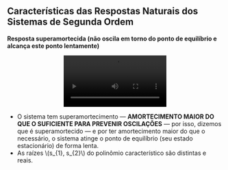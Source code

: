 ## Características das Respostas Naturais dos Sistemas de Segunda Ordem

<div class="regular">

**Resposta superamortecida (não oscila em torno do ponto de equilíbrio e alcança este ponto lentamente)**

<video style="display: block; margin: auto;" width="240" controls src="./videos/superamortecido.mp4" type="video/mp4"></video>

- O sistema tem superamortecimento — **AMORTECIMENTO MAIOR DO QUE O SUFICIENTE PARA PREVENIR OSCILAÇÕES** — por isso, dizemos que é superamortecido — e por ter amortecimento maior do que o necessário, o sistema atinge o ponto de equilíbrio (seu estado estacionário) de forma lenta.
- As raízes \\(s_{1}, s_{2}\\) do polinômio característico são distintas e reais.

</div>
